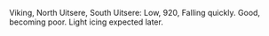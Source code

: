 Viking, North Uitsere, South Uitsere: Low, 920, Falling quickly. Good, becoming poor. Light icing expected later.

